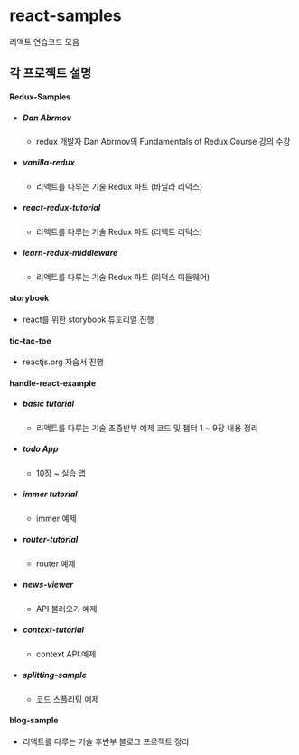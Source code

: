 # react-samples
리액트 연습코드 모음

## 각 프로젝트 설명
#### Redux-Samples
- ##### Dan Abrmov
  - redux 개발자 Dan Abrmov의 Fundamentals of Redux Course 강의 수강
- ##### vanilla-redux
  - 리액트를 다루는 기술 Redux 파트 (바닐라 리덕스)
- ##### react-redux-tutorial
  - 리액트를 다루는 기술 Redux 파트 (리액트 리덕스)
- ##### learn-redux-middleware
  - 리액트를 다루는 기술 Redux 파트 (리덕스 미들웨어)

#### storybook
- react를 위한 storybook 튜토리얼 진행

#### tic-tac-toe
- reactjs.org 자습서 진행

#### handle-react-example
- ##### basic tutorial
  - 리액트를 다루는 기술 초중반부 예제 코드 및 챕터 1 ~ 9장 내용 정리
- ##### todo App
  - 10장 ~ 실습 앱
- ##### immer tutorial
  - immer 예제
- ##### router-tutorial
  - router 예제
- ##### news-viewer
  - API 불러오기 예제
- ##### context-tutorial
  - context API 예제
- ##### splitting-sample
  - 코드 스플리팅 예제

#### blog-sample
- 리액트를 다루는 기술 후반부 블로그 프로젝트 정리
